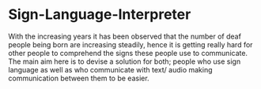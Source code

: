 # Sign-Language-Interpreter

With the increasing years it has been observed that the number of deaf people being born are increasing steadily, hence it is getting really hard for other people to comprehend the signs these people use to communicate. The main aim here is to devise a solution for both; people who use sign language as well as who communicate with text/ audio making communication between them to be easier.

